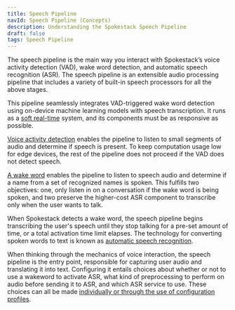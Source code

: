 ```yaml
---
title: Speech Pipeline
navId: Speech Pipeline (Concepts)
description: Understanding the Spokestack Speech Pipeline
draft: false
tags: Speech Pipeline
---
```


The speech pipeline is the main way you interact with Spokestack’s voice activity detection (VAD), wake word detection, and automatic speech recognition (ASR). The speech pipeline is an extensible audio processing pipeline that includes a variety of built-in speech processors for all the above stages.

This pipeline seamlessly integrates VAD-triggered wake word detection using on-device machine learning models with speech transcription. It runs as a [soft real-time](https://en.wikipedia.org/wiki/Real-time_computing#Criteria_for_real-time_computing) system, and its components must be as responsive as possible.

[Voice activity detection](/docs/concepts/vad) enables the pipeline to listen to small segments of audio and determine if speech is present. To keep computation usage low for edge devices, the rest of the pipeline does not proceed if the VAD does not detect speech.

[A wake word](/docs/concepts/wake-word) enables the pipeline to listen to speech audio and determine if a name from a set of recognized names is spoken. This fulfills two objectives: one, only listen in on a conversation if the wake word is being spoken, and two preserve the higher-cost ASR component to transcribe only when the user wants to talk.

When Spokestack detects a wake word, the speech pipeline begins transcribing the user's speech until they stop talking for a pre-set amount of time, or a total activation time limit elapses. The technology for converting spoken words to text is known as [automatic speech recognition](/docs/concepts/asr).

When thinking through the mechanics of voice interaction, the speech pipeline is the entry point, responsible for capturing user audio and translating it into text. Configuring it entails choices about whether or not to use a wakeword to activate ASR, what kind of preprocessing to perform on audio before sending it to ASR, and which ASR service to use. These choices can all be made [individually or through the use of configuration profiles](/docs/machine-learning/pipeline-configuration).
